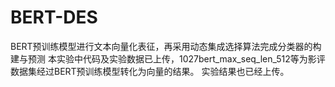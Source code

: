 # BERT-DES
BERT预训练模型进行文本向量化表征，再采用动态集成选择算法完成分类器的构建与预测
本实验中代码及实验数据已上传，1027bert_max_seq_len_512等为影评数据集经过BERT预训练模型转化为向量的结果。
实验结果也已经上传。
